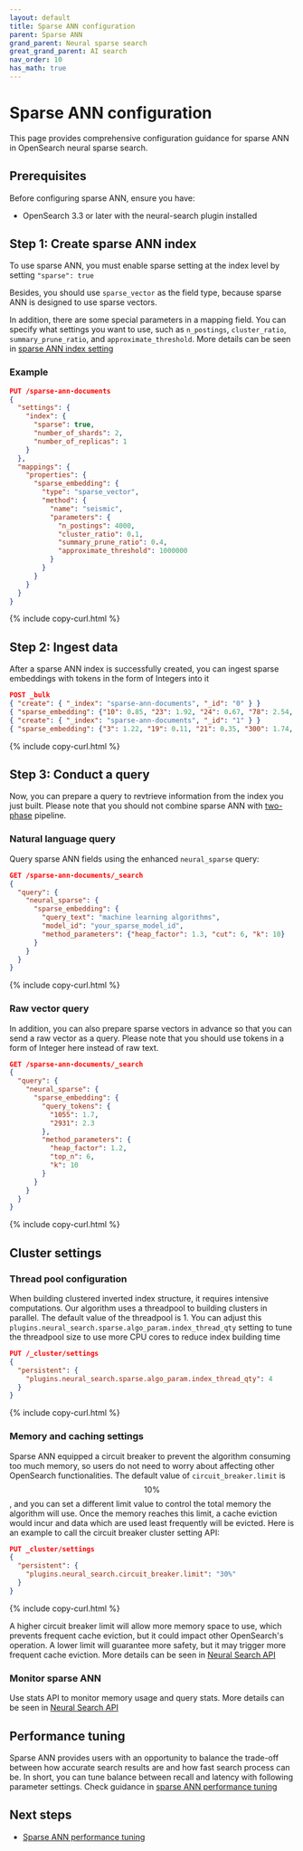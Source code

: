 ```yaml
---
layout: default
title: Sparse ANN configuration
parent: Sparse ANN
grand_parent: Neural sparse search
great_grand_parent: AI search
nav_order: 10
has_math: true
---
```


# Sparse ANN configuration

This page provides comprehensive configuration guidance for sparse ANN in OpenSearch neural sparse search.

## Prerequisites

Before configuring sparse ANN, ensure you have:

- OpenSearch 3.3 or later with the neural-search plugin installed

## Step 1: Create sparse ANN index

To use sparse ANN, you must enable sparse setting at the index level by setting `"sparse": true`

Besides, you should use `sparse_vector` as the field type, because sparse ANN is designed to use sparse vectors.

In addition, there are some special parameters in a mapping field. You can specify what settings you want to use, such as `n_postings`, `cluster_ratio`, `summary_prune_ratio`, and `approximate_threshold`. More details can be seen in [sparse ANN index setting]({{site.url}}{{site.baseurl}}/field-types/supported-field-types/index/)

### Example
```json
PUT /sparse-ann-documents
{
  "settings": {
    "index": {
      "sparse": true,
      "number_of_shards": 2,
      "number_of_replicas": 1
    }
  },
  "mappings": {
    "properties": {
      "sparse_embedding": {
        "type": "sparse_vector",
        "method": {
          "name": "seismic",
          "parameters": {
            "n_postings": 4000,
            "cluster_ratio": 0.1,
            "summary_prune_ratio": 0.4,
            "approximate_threshold": 1000000
          }
        }
      }
    }
  }
}
```
{% include copy-curl.html %}

## Step 2: Ingest data

After a sparse ANN index is successfully created, you can ingest sparse embeddings with tokens in the form of Integers into it

```json
POST _bulk
{ "create": { "_index": "sparse-ann-documents", "_id": "0" } }
{ "sparse_embedding": {"10": 0.85, "23": 1.92, "24": 0.67, "78": 2.54, "156": 0.73} }
{ "create": { "_index": "sparse-ann-documents", "_id": "1" } }
{ "sparse_embedding": {"3": 1.22, "19": 0.11, "21": 0.35, "300": 1.74, "985": 0.96} }
```
{% include copy-curl.html %}

## Step 3: Conduct a query

Now, you can prepare a query to revtrieve information from the index you just built. Please note that you should not combine sparse ANN with [two-phase]({{site.url}}{{site.baseurl}}/search-plugins/search-pipelines/neural-sparse-query-two-phase-processor/) pipeline.

### Natural language query

Query sparse ANN fields using the enhanced `neural_sparse` query:

```json
GET /sparse-ann-documents/_search
{
  "query": {
    "neural_sparse": {
      "sparse_embedding": {
        "query_text": "machine learning algorithms",
        "model_id": "your_sparse_model_id",
        "method_parameters": {"heap_factor": 1.3, "cut": 6, "k": 10}
      }
    }
  }
}
```
{% include copy-curl.html %}

### Raw vector query
In addition, you can also prepare sparse vectors in advance so that you can send a raw vector as a query. Please note that you should use tokens in a form of Integer here instead of raw text.
```json
GET /sparse-ann-documents/_search
{
  "query": {
    "neural_sparse": {
      "sparse_embedding": {
        "query_tokens": {
          "1055": 1.7,
          "2931": 2.3
        },
        "method_parameters": {
          "heap_factor": 1.2,
          "top_n": 6,
          "k": 10
        }
      }
    }
  }
}
```
{% include copy-curl.html %}

## Cluster settings

### Thread pool configuration

When building clustered inverted index structure, it requires intensive computations. Our algorithm uses a threadpool to building clusters in parallel. The default value of the threadpool is 1. You can adjust this `plugins.neural_search.sparse.algo_param.index_thread_qty` setting to tune the threadpool size to use more CPU cores to reduce index building time

```json
PUT /_cluster/settings
{
  "persistent": {
    "plugins.neural_search.sparse.algo_param.index_thread_qty": 4
  }
}
```
{% include copy-curl.html %}

### Memory and caching settings
Sparse ANN equipped a circuit breaker to prevent the algorithm consuming too much memory, so users do not need to worry about affecting other OpenSearch functionalities. The default value of `circuit_breaker.limit` is $$10\%$$, and you can set a different limit value to control the total memory the algorithm will use. Once the memory reaches this limit, a cache eviction would incur and data which are used least frequently will be evicted. Here is an example to call the circuit breaker cluster setting API:
```json
PUT _cluster/settings
{
  "persistent": {
    "plugins.neural_search.circuit_breaker.limit": "30%"
  }
}
```
{% include copy-curl.html %}

A higher circuit breaker limit will allow more memory space to use, which prevents frequent cache eviction, but it could impact other OpenSearch's operation. A lower limit will guarantee more safety, but it may trigger more frequent cache eviction. More details can be seen in [Neural Search API]({{site.url}}{{site.baseurl}}/vector-search/api/neural/)

### Monitor sparse ANN

Use stats API to monitor memory usage and query stats. More details can be seen in [Neural Search API]({{site.url}}{{site.baseurl}}/vector-search/api/neural/)

## Performance tuning
Sparse ANN provides users with an opportunity to balance the trade-off between how accurate search results are and how fast search process can be. In short, you can tune balance between recall and latency with following parameter settings. Check guidance in [sparse ANN performance tuning]({{site.url}}{{site.baseurl}}/vector-search/performance-tuning-sparse/)

## Next steps

- [Sparse ANN performance tuning]({{site.url}}{{site.baseurl}}/vector-search/performance-tuning-sparse/)